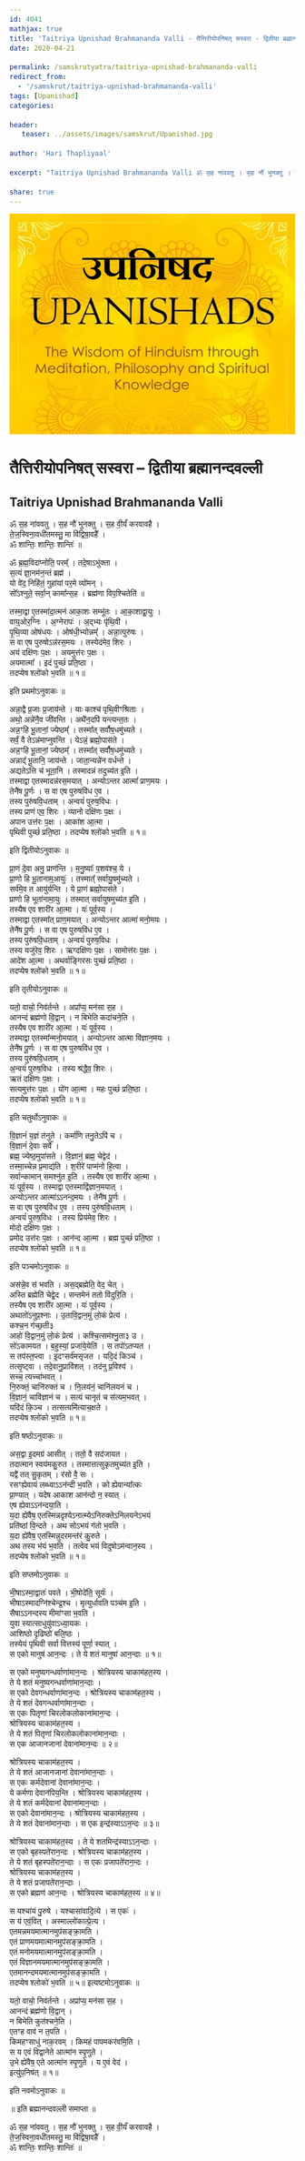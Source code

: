 ```yaml
---
id: 4041    
mathjax: true    
title: 'Taitriya Upnishad Brahmananda Valli - तैत्तिरीयोपनिषत् सस्वरा - द्वितीया ब्रह्मानन्दवल्ली'    
date: 2020-04-21    

permalink: /samskrutyatra/taitriya-upnishad-brahmananda-valli
redirect_from: 
  - '/samskrut/taitriya-upnishad-brahmananda-valli'
tags: [Upanishad]    
categories:    
    
header:    
   teaser: ../assets/images/samskrut/Upanishad.jpg    
    
author: 'Hari Thapliyaal'    
    
excerpt: "Taitriya Upnishad Brahmananda Valli ॐ स॒ह ना॑ववतु । स॒ह नौ॑ भुनक्तु । स॒ह वी॒र्यं॑ करवावहै । ते॒ज॒स्विना॒वधी॑तमस्तु॒ मा वि॑द्विषा॒वहै᳚ । ॐ शान्तिः॒ शान्तिः॒ शान्तिः॑ ॥ ॐ ब्र॒ह्म॒विदा॑प्नोति॒ परम्᳚ । तदे॒षाऽभु॑क्ता । स॒त्यं ज्ञा॒नम॑न॒न्तं ब्रह्म॑ । यो वे॑द॒ निहि॑तं॒ गुहा॑यां"
    
share: true    
---
```

![](../assets/images/samskrut/Upanishad.jpg)    
    
# तैत्तिरीयोपनिषत् सस्वरा – द्वितीया ब्रह्मानन्दवल्ली    
## Taitriya Upnishad Brahmananda Valli    
    
    
ॐ स॒ह ना॑ववतु । स॒ह नौ॑ भुनक्तु । स॒ह वी॒र्यं॑ करवावहै ।    
ते॒ज॒स्विना॒वधी॑तमस्तु॒ मा वि॑द्विषा॒वहै᳚ ।    
ॐ शान्तिः॒ शान्तिः॒ शान्तिः॑ ॥    
    
ॐ ब्र॒ह्म॒विदा॑प्नोति॒ परम्᳚ । तदे॒षाऽभु॑क्ता ।    
स॒त्यं ज्ञा॒नम॑न॒न्तं ब्रह्म॑ ।    
यो वे॑द॒ निहि॑तं॒ गुहा॑यां पर॒मे व्यो॑मन् ।    
सो᳚ऽश्नुते॒ सर्वा॒न् कामा᳚न्स॒ह । ब्रह्म॑णा विप॒श्चितेति॑ ॥    
    
तस्मा॒द्वा ए॒तस्मा॑दा॒त्मन॑ आका॒शः सम्भू॑तः । आ॒का॒शाद्वा॒युः ।    
वाय्॒ओर॒ग्निः । अ॒ग्नेरापः॑ । अ॒द्भ्यः पृ॑थि॒वी ।    
पृ॒थि॒व्या ओष॑धयः । ओष॑धी॒भ्योन्नम्᳚ । अन्ना॒त्पुरु॑षः ।    
स वा एष पुरुषोऽन्न॑रस॒मयः । तस्येद॑मेव॒ शिरः ।    
अयं दक्षि॑णः प॒क्षः । अयमुत्त॑रः प॒क्षः ।    
अयमात्मा᳚ । इदं पुच्छं॑ प्रति॒ष्ठा ।    
तदप्येष श्लो॑को भ॒वति ॥ १॥    
    
इति प्रथमोऽनुवाकः ॥    
    
अन्ना॒द्वै प्र॒जाः प्र॒जाय॑न्ते । याः काश्च॑ पृथि॒वीꣳश्रिताः ।    
अथो॒ अन्ने॑नै॒व जी॑वन्ति । अथै॑न॒दपि॑ यन्त्यन्त॒तः ।    
अन्न॒ꣳहि भू॒तानां॒ ज्येष्ठम्᳚ । तस्मा᳚त् सर्वौष॒धमु॑च्यते ।    
सर्वं॒ वै तेऽन्न॑माप्नुवन्ति । येऽन्नं॒ ब्रह्मो॒पास॑ते ।    
अन्न॒ꣳहि भू॒तानां॒ ज्येष्ठम्᳚ । तस्मा᳚त् सर्वौष॒धमु॑च्यते ।    
अन्नाद्᳚ भू॒तानि॒ जाय॑न्ते । जाता॒न्यन्ने॑न वर्धन्ते ।    
अद्यतेऽत्ति च॑ भूता॒नि । तस्मादन्नं तदुच्य॑त इ॒ति ।    
तस्माद्वा एतस्मादन्न॑रस॒मयात् । अन्योऽन्तर आत्मा᳚ प्राण॒मयः ।    
तेनै॑ष पू॒र्णः । स वा एष पुरुषवि॑ध ए॒व ।    
तस्य पुरु॑षवि॒धताम् । अन्वयं॑ पुरुष॒विधः ।    
तस्य प्राण॑ एव॒ शिरः । व्यानो दक्षि॑णः प॒क्षः ।    
अपान उत्त॑रः प॒क्षः । आका॑श आ॒त्मा ।    
पृथिवी पुच्छं॑ प्रति॒ष्ठा । तदप्येष श्लो॑को भ॒वति ॥ १॥    
    
इति द्वितीयोऽनुवाकः ॥    
    
प्रा॒णं दे॒वा अनु॒ प्राण॑न्ति । म॒नु॒ष्याः᳚ प॒शव॑श्च॒ ये ।    
प्रा॒णो हि भू॒तानाम्॒आयुः॑ । तस्मात्᳚ सर्वायु॒षमु॑च्यते ।    
सर्व॑मे॒व त आयु॑र्यन्ति । ये प्रा॒णं ब्रह्मो॒पास॑ते ।    
प्राणो हि भूता॑नामा॒युः । तस्मात् सर्वायुषमुच्य॑त इ॒ति ।    
तस्यैष एव शारी॑र आ॒त्मा । यः॑ पूर्व॒स्य ।    
तस्माद्वा एतस्मा᳚त् प्राण॒मयात् । अन्योऽन्तर आत्मा॑ मनो॒मयः ।    
तेनै॑ष पू॒र्णः । स वा एष पुरुषवि॑ध ए॒व ।    
तस्य पुरु॑षवि॒धताम् । अन्वयं॑ पुरुष॒विधः ।    
तस्य यजु॑रेव॒ शिरः । ऋग्दक्षि॑णः प॒क्षः । सामोत्त॑रः प॒क्षः ।    
आदे॑श आ॒त्मा । अथर्वाङ्गिरसः पुच्छं॑ प्रति॒ष्ठा ।    
तदप्येष श्लो॑को भ॒वति ॥ १॥    
    
इति तृतीयोऽनुवाकः ॥    
    
यतो॒ वाचो॒ निव॑र्तन्ते । अप्रा᳚प्य॒ मन॑सा स॒ह ।    
आनन्दं ब्रह्म॑णो वि॒द्वान् । न बिभेति कदा॑चने॒ति ।    
तस्यैष एव शारी॑र आ॒त्मा । यः॑ पूर्व॒स्य ।    
तस्माद्वा एतस्मा᳚न्मनो॒मयात् । अन्योऽन्तर आत्मा वि॑ज्ञान॒मयः ।    
तेनै॑ष पू॒र्णः । स वा एष पुरुषवि॑ध ए॒व ।    
तस्य पुरु॑षवि॒धताम् ।    
अ॒न्वयं॑ पुरुष॒विधः । तस्य श्र॑द्धैव॒ शिरः ।    
ऋतं दक्षि॑णः प॒क्षः ।    
सत्यमुत्त॑रः प॒क्षः । यो॑ग आ॒त्मा । महः पुच्छं॑ प्रति॒ष्ठा ।    
तदप्येष श्लो॑को भ॒वति ॥ १॥    
    
इति चतुर्थोऽनुवाकः ॥    
    
वि॒ज्ञानं॑ य॒ज्ञं त॑नुते । कर्मा॑णि तनु॒तेऽपि॑ च ।    
वि॒ज्ञानं॑ दे॒वाः सर्वे᳚ ।    
ब्रह्म॒ ज्येष्ठ॒मुपा॑सते । वि॒ज्ञानं॒ ब्रह्म॒ चेद्वेद॑ ।    
तस्मा॒च्चेन्न प्र॒माद्य॑ति । श॒रीरे॑ पाप्म॑नो हि॒त्वा ।    
सर्वान्कामान् समश्नु॑त इ॒ति । तस्यैष एव शारी॑र आ॒त्मा ।    
यः॑ पूर्व॒स्य । तस्माद्वा एतस्माद्वि॑ज्ञान॒मयात् ।    
अन्योऽन्तर आत्मा॑ऽऽनन्द॒मयः । तेनै॑ष पू॒र्णः ।    
स वा एष पुरुषवि॑ध ए॒व । तस्य पुरु॑षवि॒धताम् ।    
अन्वयं॑ पुरुष॒विधः । तस्य प्रिय॑मेव॒ शिरः ।    
मोदो दक्षि॑णः प॒क्षः ।    
प्रमोद उत्त॑रः प॒क्षः । आन॑न्द आ॒त्मा । ब्रह्म पुच्छं॑ प्रति॒ष्ठा ।    
तदप्येष श्लो॑को भ॒वति ॥ १॥    
    
इति पञ्चमोऽनुवाकः ॥    
    
अस॑न्ने॒व स॑ भवति । अस॒द्ब्रह्मेति॒ वेद॒ चेत् ।    
अस्ति ब्रह्मेति॑ चेद्वे॒द । सन्तमेनं ततो वि॑दुरि॒ति ।    
तस्यैष एव शारी॑र आ॒त्मा । यः॑ पूर्व॒स्य ।    
अथातो॑ऽनुप्र॒श्नाः । उ॒तावि॒द्वान॒मुं लो॒कं प्रेत्य॑ ।    
कश्च॒न ग॑च्छ॒ती३    
आहो॑ वि॒द्वान॒मुं लो॒कं प्रेत्य॑ । कश्चि॒त्सम॑श्नु॒ता३ उ ।    
सो॑ऽकामयत । ब॒हुस्यां॒ प्रजा॑ये॒येति॑ । स तपो॑ऽतप्यत ।    
स तप॑स्त॒प्त्वा । इ॒दꣳसर्व॑मसृजत । यदि॒दं किञ्च॑ ।    
तत्सृ॒ष्ट्वा । तदे॒वानु॒प्रावि॑शत् । तद॑नु प्र॒विश्य॑ ।    
सच्च॒ त्यच्चा॑भवत् ।    
नि॒रुक्तं॒ चानि॑रुक्तं च । नि॒लय॑नं॒ चानि॑लयनं च ।    
वि॒ज्ञानं॒ चावि॑ज्ञानं च । सत्यं चानृतं च स॑त्यम॒भवत् ।    
यदि॑दं कि॒ञ्च । तत्सत्यमि॑त्याच॒क्षते ।    
तदप्येष श्लो॑को भ॒वति ॥ १॥    
    
इति षष्ठोऽनुवाकः ॥    
    
अस॒द्वा इ॒दमग्र॑ आसीत् । ततो॒ वै सद॑जायत ।    
तदात्मान स्वय॑मकु॒रुत । तस्मात्तत्सुकृतमुच्य॑त इ॒ति ।    
यद्वै॑ तत् सु॒कृतम् । र॑सो वै॒ सः ।    
रसꣳह्येवायं लब्ध्वाऽऽन॑न्दी भ॒वति । को ह्येवान्या᳚त्कः    
प्रा॒ण्यात् । यदेष आकाश आन॑न्दो न॒ स्यात् ।    
एष ह्येवाऽऽन॑न्दया॒ति ।    
य॒दा ह्ये॑वैष॒ एतस्मिन्नदृश्येऽनात्म्येऽनिरुक्तेऽनिलयनेऽभयं    
प्रति॑ष्ठां वि॒न्दते । अथ सोऽभयं ग॑तो भ॒वति ।    
य॒दा ह्ये॑वैष॒ एतस्मिन्नुदरमन्त॑रं कु॒रुते ।    
अथ तस्य भ॑यं भ॒वति । तत्वेव भयं विदुषोऽम॑न्वान॒स्य ।    
तदप्येष श्लो॑को भ॒वति ॥ १॥    
    
इति सप्तमोऽनुवाकः ॥    
    
भी॒षाऽस्मा॒द्वातः॑ पवते । भी॒षोदे॑ति॒ सूर्यः॑ ।    
भीषाऽस्मादग्नि॑श्चेन्द्र॒श्च । मृत्युर्धावति पञ्च॑म इ॒ति ।    
सैषाऽऽनन्दस्य मीमा॑ꣳसा भ॒वति ।    
युवा स्यात्साधुयु॑वाऽध्या॒यकः ।    
आशिष्ठो दृढिष्ठो॑ बलि॒ष्ठः ।    
तस्येयं पृथिवी सर्वा वित्तस्य॑ पूर्णा॒ स्यात् ।    
स एको मानुष॑ आन॒न्दः । ते ये शतं मानुषा॑ आन॒न्दाः ॥ १॥    
    
स एको मनुष्यगन्धर्वाणा॑मान॒न्दः । श्रोत्रियस्य चाकाम॑हत॒स्य ।    
ते ये शतं मनुष्यगन्धर्वाणा॑मान॒न्दाः ।    
स एको देवगन्धर्वाणा॑मान॒न्दः । श्रोत्रियस्य चाकाम॑हत॒स्य ।    
ते ये शतं देवगन्धर्वाणा॑मान॒न्दाः ।    
स एकः पितृणां चिरलोकलोकाना॑मान॒न्दः ।    
श्रोत्रियस्य चाकाम॑हत॒स्य ।    
ते ये शतं पितृणां चिरलोकलोकाना॑मान॒न्दाः ।    
स एक आजानजानां देवाना॑मान॒न्दः ॥ २॥    
    
श्रोत्रियस्य चाकाम॑हत॒स्य ।    
ते ये शतं आजानजानां देवाना॑मान॒न्दाः ।    
स एकः कर्मदेवानां देवाना॑मान॒न्दः ।    
ये कर्मणा देवान॑पिय॒न्ति । श्रोत्रियस्य चाकाम॑हत॒स्य ।    
ते ये शतं कर्मदेवानां देवाना॑मान॒न्दाः ।    
स एको देवाना॑मान॒न्दः । श्रोत्रियस्य चाकाम॑हत॒स्य ।    
ते ये शतं देवाना॑मान॒न्दाः । स एक इन्द्र॑स्याऽऽन॒न्दः ॥ ३॥    
    
श्रोत्रियस्य चाकाम॑हत॒स्य । ते ये शतमिन्द्र॑स्याऽऽन॒न्दाः ।    
स एको बृहस्पते॑रान॒न्दः । श्रोत्रियस्य चाकाम॑हत॒स्य ।    
ते ये शतं बृहस्पते॑रान॒न्दाः । स एकः प्रजापते॑रान॒न्दः ।    
श्रोत्रियस्य चाकाम॑हत॒स्य ।    
ते ये शतं प्रजापते॑रान॒न्दाः ।    
स एको ब्रह्मण॑ आन॒न्दः । श्रोत्रियस्य चाकाम॑हत॒स्य ॥ ४॥    
    
स यश्चा॑यं पु॒रुषे । यश्चासा॑वादि॒त्ये । स एकः॑ ।    
स य॑ एवं॒वित् । अस्माल्लो॑कात्प्रे॒त्य ।    
एतमन्नमयमात्मानमुप॑सङ्क्रा॒मति ।    
एतं प्राणमयमात्मानमुप॑सङ्क्रा॒मति ।    
एतं मनोमयमात्मानमुप॑सङ्क्रा॒मति ।    
एतं विज्ञानमयमात्मानमुप॑सङ्क्रा॒मति ।    
एतमानन्दमयमात्मानमुप॑सङ्क्रा॒मति ।    
तदप्येष श्लोको॑ भ॒वति ॥ ५॥ इत्यष्टमोऽनुवाकः ॥    
    
यतो॒ वाचो॒ निव॑र्तन्ते । अप्रा॑प्य॒ मन॑सा स॒ह ।    
आनन्दं ब्रह्म॑णो वि॒द्वान् ।    
न बिभेति कुत॑श्चने॒ति ।    
एतꣳह वाव॑ न त॒पति ।    
किमहꣳसाधु॑ नाक॒रवम् । किमहं पापमकर॑वमि॒ति ।    
स य एवं विद्वानेते आत्मा॑न स्पृ॒णुते ।    
उ॒भे ह्ये॑वैष॒ एते आत्मा॑न स्पृ॒णुते । य ए॒वं वेद॑ ।    
इत्यु॑प॒निष॑त् ॥ १॥    
    
इति नवमोऽनुवाकः ॥    
    
॥ इति ब्रह्मानन्दवल्ली समाप्ता ॥    
    
ॐ स॒ह ना॑ववतु । स॒ह नौ॑ भुनक्तु । स॒ह वी॒र्यं॑ करवावहै ।    
ते॒ज॒स्विना॒वधी॑तमस्तु॒ मा वि॑द्विषा॒वहै᳚ ।    
ॐ शान्तिः॒ शान्तिः॒ शान्तिः॑ ॥    
    
